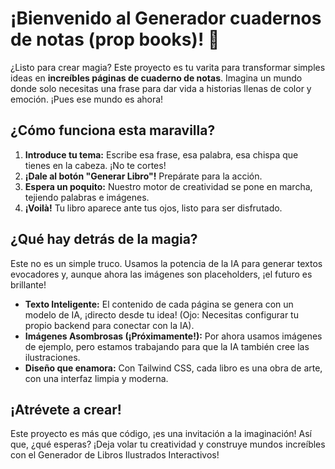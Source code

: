 # ¡Bienvenido al Generador cuadernos de notas (prop books)! 🚀

¿Listo para crear magia? Este proyecto es tu varita para transformar simples ideas en **increíbles páginas de cuaderno de notas**.  Imagina un mundo donde solo necesitas una frase para dar vida a historias llenas de color y emoción. ¡Pues ese mundo es ahora!

## ¿Cómo funciona esta maravilla?

1.  **Introduce tu tema:** Escribe esa frase, esa palabra, esa chispa que tienes en la cabeza. ¡No te cortes!
2.  **¡Dale al botón "Generar Libro"!** Prepárate para la acción. 
3.  **Espera un poquito:** Nuestro motor de creatividad se pone en marcha, tejiendo palabras e imágenes.
4.  **¡Voilà!** Tu libro aparece ante tus ojos, listo para ser disfrutado.

## ¿Qué hay detrás de la magia?

Este no es un simple truco. Usamos la potencia de la IA para generar textos evocadores y, aunque ahora las imágenes son placeholders, ¡el futuro es brillante!

* **Texto Inteligente:** El contenido de cada página se genera con un modelo de IA, ¡directo desde tu idea! (Ojo: Necesitas configurar tu propio backend para conectar con la IA). 
* **Imágenes Asombrosas (¡Próximamente!):** Por ahora usamos imágenes de ejemplo, pero estamos trabajando para que la IA también cree las ilustraciones. 
* **Diseño que enamora:** Con Tailwind CSS, cada libro es una obra de arte, con una interfaz limpia y moderna.

## ¡Atrévete a crear!

Este proyecto es más que código, ¡es una invitación a la imaginación!  Así que, ¿qué esperas?  ¡Deja volar tu creatividad y construye mundos increíbles con el Generador de Libros Ilustrados Interactivos!

